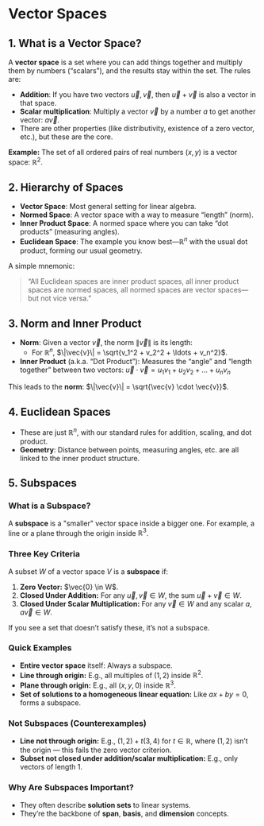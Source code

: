 # Vector Spaces

## 1. What is a Vector Space?

A **vector space** is a set where you can add things together and multiply them by numbers (“scalars”), and the results stay within the set. The rules are:
- **Addition**: If you have two vectors $\vec{u}, \vec{v}$, then $\vec{u} + \vec{v}$ is also a vector in that space.
- **Scalar multiplication**: Multiply a vector $\vec{v}$ by a number $a$ to get another vector: $a \vec{v}$.
- There are other properties (like distributivity, existence of a zero vector, etc.), but these are the core.

**Example:** The set of all ordered pairs of real numbers $(x, y)$ is a vector space: $\mathbb{R}^2$.

## 2. Hierarchy of Spaces

- **Vector Space**: Most general setting for linear algebra.
- **Normed Space**: A vector space with a way to measure “length” (norm).
- **Inner Product Space**: A normed space where you can take “dot products” (measuring angles).
- **Euclidean Space**: The example you know best—$\mathbb{R}^n$ with the usual dot product, forming our usual geometry.

A simple mnemonic: 
> “All Euclidean spaces are inner product spaces, all inner product spaces are normed spaces, all normed spaces are vector spaces—but not vice versa.”

## 3. Norm and Inner Product

- **Norm**: Given a vector $\vec{v}$, the norm $\|\vec{v}\|$ is its length: 
  - For $\mathbb{R}^n$, $\|\vec{v}\| = \sqrt{v_1^2 + v_2^2 + \ldots + v_n^2}$.
- **Inner Product** (a.k.a. “Dot Product”): Measures the “angle” and “length together” between two vectors: $\vec{u} \cdot \vec{v} = u_1v_1 + u_2v_2 + \ldots + u_nv_n$

This leads to the **norm**: $\|\vec{v}\| = \sqrt{\vec{v} \cdot \vec{v}}$.

## 4. Euclidean Spaces
- These are just $\mathbb{R}^n$, with our standard rules for addition, scaling, and dot product.
- **Geometry**: Distance between points, measuring angles, etc. are all linked to the inner product structure.

## 5. Subspaces

### What is a Subspace?
A **subspace** is a "smaller" vector space inside a bigger one. For example, a line or a plane through the origin inside $\mathbb{R}^3$.

### Three Key Criteria
A subset $W$ of a vector space $V$ is a **subspace** if:
1. **Zero Vector:** $\vec{0} \in W$.
2. **Closed Under Addition:** For any $\vec{u}, \vec{v} \in W$, the sum $\vec{u} + \vec{v} \in W$.
3. **Closed Under Scalar Multiplication:** For any $\vec{v} \in W$ and any scalar $a$, $a\vec{v} \in W$.

If you see a set that doesn’t satisfy these, it’s not a subspace.

### Quick Examples
- **Entire vector space** itself: Always a subspace.
- **Line through origin:** E.g., all multiples of $(1, 2)$ inside $\mathbb{R}^2$.
- **Plane through origin:** E.g., all $(x, y, 0)$ inside $\mathbb{R}^3$.
- **Set of solutions to a homogeneous linear equation:** Like $ax + by = 0$, forms a subspace.

### Not Subspaces (Counterexamples)
- **Line not through origin:** E.g., $(1, 2) + t(3, 4)$ for $t \in \mathbb{R}$, where $(1, 2)$ isn’t the origin — this fails the zero vector criterion.
- **Subset not closed under addition/scalar multiplication:** E.g., only vectors of length 1.

### Why Are Subspaces Important?
- They often describe **solution sets** to linear systems.
- They’re the backbone of **span**, **basis**, and **dimension** concepts.

